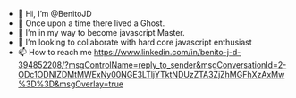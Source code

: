 - 👋 Hi, I’m @BenitoJD
- 👀 Once upon a time there lived a Ghost.
- 🌱 I’m in my way to become javascript Master.
- 💞️ I’m looking to collaborate with hard core javascript enthusiast 
- 📫 How to reach me https://www.linkedin.com/in/benito-j-d-394852208/?msgControlName=reply_to_sender&msgConversationId=2-ODc1ODNlZDMtMWExNy00NGE3LTljYTktNDUzZTA3ZjZhMGFhXzAxMw%3D%3D&msgOverlay=true

<!---
BenitoJD/BenitoJD is a ✨ special ✨ repository because its `README.md` (this file) appears on your GitHub profile.
You can click the Preview link to take a look at your changes.
--->
